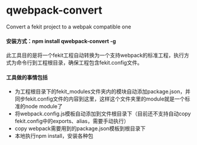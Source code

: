 # qwebpack-convert
Convert a fekit project to a webpak compatible one

#### 安装方式：npm install qwebpack-convert -g

此工具目的是将一个fekit工程自动转换为一个支持webpack的标准工程，执行方式为命令行到工程根目录，确保工程包含fekit.config文件。

#### 工具做的事情包括
+ 为工程根目录下的fekit_modules文件夹内的模块自动添加package.json，并同步fekit.config文件的内容到这里，这样这个文件夹里的module就是一个标准的node module了
+ 将webpack.config.js模板自动添加到文件根目录下（目前还不支持自动copy fekit.config中的exports、alias，需要手动执行）
+ copy webpack需要用到的package.json模板到根目录下
+ 本地执行npm install，安装各种包
